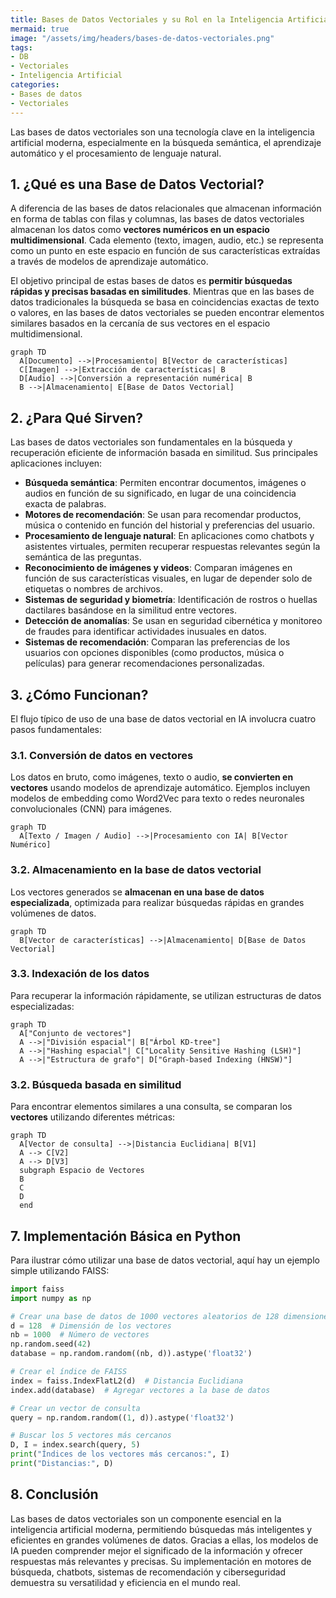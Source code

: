 ```yaml
---
title: Bases de Datos Vectoriales y su Rol en la Inteligencia Artificial
mermaid: true
image: "/assets/img/headers/bases-de-datos-vectoriales.png"
tags:
- DB
- Vectoriales
- Inteligencia Artificial
categories:
- Bases de datos
- Vectoriales
---
```


Las bases de datos vectoriales son una tecnología clave en la inteligencia artificial moderna, especialmente en la búsqueda semántica, el aprendizaje automático y el procesamiento de lenguaje natural.

## 1. ¿Qué es una Base de Datos Vectorial?

A diferencia de las bases de datos relacionales que almacenan información en forma de tablas con filas y columnas, las bases de datos vectoriales almacenan los datos como **vectores numéricos en un espacio multidimensional**. Cada elemento (texto, imagen, audio, etc.) se representa como un punto en este espacio en función de sus características extraídas a través de modelos de aprendizaje automático.

El objetivo principal de estas bases de datos es **permitir búsquedas rápidas y precisas basadas en similitudes**. Mientras que en las bases de datos tradicionales la búsqueda se basa en coincidencias exactas de texto o valores, en las bases de datos vectoriales se pueden encontrar elementos similares basados en la cercanía de sus vectores en el espacio multidimensional.

```mermaid
graph TD
  A[Documento] -->|Procesamiento| B[Vector de características]
  C[Imagen] -->|Extracción de características| B
  D[Audio] -->|Conversión a representación numérica| B
  B -->|Almacenamiento| E[Base de Datos Vectorial]
```

## 2. ¿Para Qué Sirven?

Las bases de datos vectoriales son fundamentales en la búsqueda y recuperación eficiente de información basada en similitud. Sus principales aplicaciones incluyen:

- **Búsqueda semántica**: Permiten encontrar documentos, imágenes o audios en función de su significado, en lugar de una coincidencia exacta de palabras.
- **Motores de recomendación**: Se usan para recomendar productos, música o contenido en función del historial y preferencias del usuario.
- **Procesamiento de lenguaje natural**: En aplicaciones como chatbots y asistentes virtuales, permiten recuperar respuestas relevantes según la semántica de las preguntas.
- **Reconocimiento de imágenes y videos**: Comparan imágenes en función de sus características visuales, en lugar de depender solo de etiquetas o nombres de archivos.
- **Sistemas de seguridad y biometría**: Identificación de rostros o huellas dactilares basándose en la similitud entre vectores.
- **Detección de anomalías**: Se usan en seguridad cibernética y monitoreo de fraudes para identificar actividades inusuales en datos.
- **Sistemas de recomendación**: Comparan las preferencias de los usuarios con opciones disponibles (como productos, música o películas) para generar recomendaciones personalizadas.

## 3. ¿Cómo Funcionan?

El flujo típico de uso de una base de datos vectorial en IA involucra cuatro pasos fundamentales:

### 3.1. Conversión de datos en vectores

Los datos en bruto, como imágenes, texto o audio, **se convierten en vectores** usando modelos de aprendizaje automático. Ejemplos incluyen modelos de embedding como Word2Vec para texto o redes neuronales convolucionales (CNN) para imágenes.

```mermaid
graph TD
  A[Texto / Imagen / Audio] -->|Procesamiento con IA| B[Vector Numérico]
```

### 3.2. Almacenamiento en la base de datos vectorial

Los vectores generados se **almacenan en una base de datos especializada**, optimizada para realizar búsquedas rápidas en grandes volúmenes de datos.

```mermaid
graph TD
  B[Vector de características] -->|Almacenamiento| D[Base de Datos Vectorial]
```

### 3.3. Indexación de los datos

Para recuperar la información rápidamente, se utilizan estructuras de datos especializadas:

```mermaid
graph TD
  A["Conjunto de vectores"]
  A -->|"División espacial"| B["Árbol KD-tree"]
  A -->|"Hashing espacial"| C["Locality Sensitive Hashing (LSH)"]
  A -->|"Estructura de grafo"| D["Graph-based Indexing (HNSW)"]
```

### 3.2. Búsqueda basada en similitud

Para encontrar elementos similares a una consulta, se comparan los **vectores** utilizando diferentes métricas:

```mermaid
graph TD
  A[Vector de consulta] -->|Distancia Euclidiana| B[V1]
  A --> C[V2]
  A --> D[V3]
  subgraph Espacio de Vectores
  B
  C
  D
  end
```

## 7. Implementación Básica en Python

Para ilustrar cómo utilizar una base de datos vectorial, aquí hay un ejemplo simple utilizando FAISS:

```python
import faiss
import numpy as np

# Crear una base de datos de 1000 vectores aleatorios de 128 dimensiones
d = 128  # Dimensión de los vectores
nb = 1000  # Número de vectores
np.random.seed(42)
database = np.random.random((nb, d)).astype('float32')

# Crear el índice de FAISS
index = faiss.IndexFlatL2(d)  # Distancia Euclidiana
index.add(database)  # Agregar vectores a la base de datos

# Crear un vector de consulta
query = np.random.random((1, d)).astype('float32')

# Buscar los 5 vectores más cercanos
D, I = index.search(query, 5)
print("Índices de los vectores más cercanos:", I)
print("Distancias:", D)
```

## 8. Conclusión

Las bases de datos vectoriales son un componente esencial en la inteligencia artificial moderna, permitiendo búsquedas más inteligentes y eficientes en grandes volúmenes de datos. Gracias a ellas, los modelos de IA pueden comprender mejor el significado de la información y ofrecer respuestas más relevantes y precisas. Su implementación en motores de búsqueda, chatbots, sistemas de recomendación y ciberseguridad demuestra su versatilidad y eficiencia en el mundo real.
